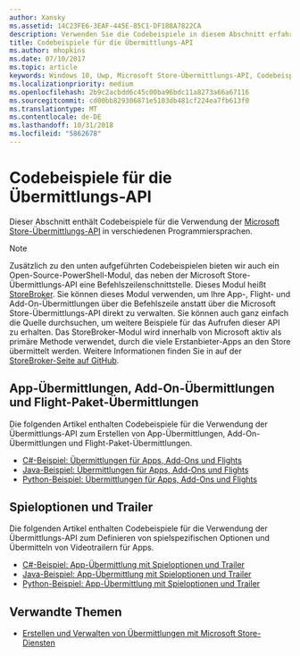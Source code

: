 ```yaml
---
author: Xansky
ms.assetid: 14C23FE6-3EAF-445E-85C1-DF188A7822CA
description: Verwenden Sie die Codebeispiele in diesem Abschnitt erfahren Sie mehr über die Verwendung der Microsoft Store-Übermittlungs-API.
title: Codebeispiele für die Übermittlungs-API
ms.author: mhopkins
ms.date: 07/10/2017
ms.topic: article
keywords: Windows 10, Uwp, Microsoft Store-Übermittlungs-API, Codebeispiele
ms.localizationpriority: medium
ms.openlocfilehash: 2b9c2acbdd6c45c00ba96bdc11a8273a66a67116
ms.sourcegitcommit: cd00bb829306871e5103db481cf224ea7fb613f0
ms.translationtype: MT
ms.contentlocale: de-DE
ms.lasthandoff: 10/31/2018
ms.locfileid: "5862678"
---
```

# <a name="code-examples-for-the-submission-api"></a>Codebeispiele für die Übermittlungs-API

Dieser Abschnitt enthält Codebeispiele für die Verwendung der [Microsoft Store-Übermittlungs-API](create-and-manage-submissions-using-windows-store-services.md) in verschiedenen Programmiersprachen.

> [!NOTE]
> Zusätzlich zu den unten aufgeführten Codebeispielen bieten wir auch ein Open-Source-PowerShell-Modul, das neben der Microsoft Store-Übermittlungs-API eine Befehlszeilenschnittstelle. Dieses Modul heißt [StoreBroker](https://aka.ms/storebroker). Sie können dieses Modul verwenden, um Ihre App-, Flight- und Add-On-Übermittlungen über die Befehlszeile anstatt über die Microsoft Store-Übermittlungs-API direkt zu verwalten. Sie können auch ganz einfach die Quelle durchsuchen, um weitere Beispiele für das Aufrufen dieser API zu erhalten. Das StoreBroker-Modul wird innerhalb von Microsoft aktiv als primäre Methode verwendet, durch die viele Erstanbieter-Apps an den Store übermittelt werden. Weitere Informationen finden Sie in auf der [StoreBroker-Seite auf GitHub](https://aka.ms/storebroker).

## <a name="app-submissions-add-on-submissions-and-package-flight-submissions"></a>App-Übermittlungen, Add-On-Übermittlungen und Flight-Paket-Übermittlungen

Die folgenden Artikel enthalten Codebeispiele für die Verwendung der Übermittlungs-API zum Erstellen von App-Übermittlungen, Add-On-Übermittlungen und Flight-Paket-Übermittlungen.

* [C#-Beispiel: Übermittlungen für Apps, Add-Ons und Flights](csharp-code-examples-for-the-windows-store-submission-api.md)
* [Java-Beispiel: Übermittlungen für Apps, Add-Ons und Flights](java-code-examples-for-the-windows-store-submission-api.md)
* [Python-Beispiel: Übermittlungen für Apps, Add-Ons und Flights](python-code-examples-for-the-windows-store-submission-api.md)

## <a name="game-options-and-trailers"></a>Spieloptionen und Trailer

Die folgenden Artikel enthalten Codebeispiele für die Verwendung der Übermittlungs-API zum Definieren von spielspezifischen Optionen und Übermitteln von Videotrailern für Apps.

* [C#-Beispiel: App-Übermittlung mit Spieloptionen und Trailer](csharp-code-examples-for-submissions-game-options-and-trailers.md)
* [Java-Beispiel: App-Übermittlung mit Spieloptionen und Trailer](java-code-examples-for-submissions-game-options-and-trailers.md)
* [Python-Beispiel: App-Übermittlung mit Spieloptionen und Trailer](python-code-examples-for-submissions-game-options-and-trailers.md)

## <a name="related-topics"></a>Verwandte Themen

* [Erstellen und Verwalten von Übermittlungen mit Microsoft Store-Diensten](create-and-manage-submissions-using-windows-store-services.md)
